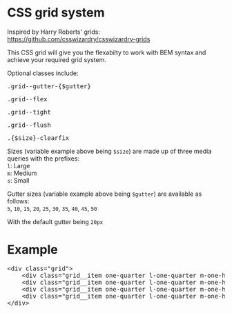 # CSS grid system
Inspired by Harry Roberts' grids: https://github.com/csswizardry/csswizardry-grids

This CSS grid will give you the flexabilty to work with BEM syntax and achieve your required grid system.

Optional classes include:
<pre>.grid--gutter-{$gutter}</pre>
<pre>.grid--flex</pre>
<pre>.grid--tight</pre>
<pre>.grid--flush</pre>
<pre>.{$size}-clearfix</pre>

Sizes (variable example above being <code>$size</code>) are made up of three media queries with the prefixes:<br />
<code>l</code>: Large<br />
<code>m</code>: Medium<br />
<code>s</code>: Small

Gutter sizes (variable example above being <code>$gutter</code>) are available as follows:<br />
<code>5</code>, 
<code>10</code>, 
<code>15</code>, 
<code>20</code>, 
<code>25</code>, 
<code>30</code>, 
<code>35</code>, 
<code>40</code>, 
<code>45</code>, 
<code>50</code>

With the default gutter being <code>20px</code>

# Example
<pre>
&lt;div class="grid"&gt;
    &lt;div class="grid__item one-quarter l-one-quarter m-one-half s-full"&gt;&lt;/div&gt;
    &lt;div class="grid__item one-quarter l-one-quarter m-one-half s-full"&gt;&lt;/div&gt;
    &lt;div class="grid__item one-quarter l-one-quarter m-one-half s-full"&gt;&lt;/div&gt;
    &lt;div class="grid__item one-quarter l-one-quarter m-one-half s-full"&gt;&lt;/div&gt;
&lt;/div&gt;
</pre>
